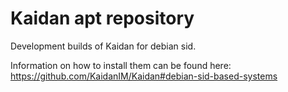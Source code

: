 # Kaidan apt repository
Development builds of Kaidan for debian sid.

Information on how to install them can be found here:
https://github.com/KaidanIM/Kaidan#debian-sid-based-systems

